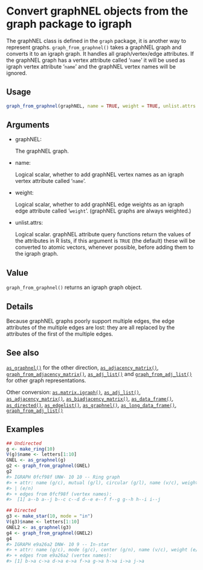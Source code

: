# Convert graphNEL objects from the graph package to igraph

The graphNEL class is defined in the `graph` package, it is another way
to represent graphs. `graph_from_graphnel()` takes a graphNEL graph and
converts it to an igraph graph. It handles all graph/vertex/edge
attributes. If the graphNEL graph has a vertex attribute called ‘`name`’
it will be used as igraph vertex attribute ‘`name`’ and the graphNEL
vertex names will be ignored.

## Usage

``` r
graph_from_graphnel(graphNEL, name = TRUE, weight = TRUE, unlist.attrs = TRUE)
```

## Arguments

- graphNEL:

  The graphNEL graph.

- name:

  Logical scalar, whether to add graphNEL vertex names as an igraph
  vertex attribute called ‘`name`’.

- weight:

  Logical scalar, whether to add graphNEL edge weights as an igraph edge
  attribute called ‘`weight`’. (graphNEL graphs are always weighted.)

- unlist.attrs:

  Logical scalar. graphNEL attribute query functions return the values
  of the attributes in R lists, if this argument is `TRUE` (the default)
  these will be converted to atomic vectors, whenever possible, before
  adding them to the igraph graph.

## Value

`graph_from_graphnel()` returns an igraph graph object.

## Details

Because graphNEL graphs poorly support multiple edges, the edge
attributes of the multiple edges are lost: they are all replaced by the
attributes of the first of the multiple edges.

## See also

[`as_graphnel()`](https://r.igraph.org/reference/as_graphnel.md) for the
other direction,
[`as_adjacency_matrix()`](https://r.igraph.org/reference/as_adjacency_matrix.md),
[`graph_from_adjacency_matrix()`](https://r.igraph.org/reference/graph_from_adjacency_matrix.md),
[`as_adj_list()`](https://r.igraph.org/reference/as_adj_list.md) and
[`graph_from_adj_list()`](https://r.igraph.org/reference/graph_from_adj_list.md)
for other graph representations.

Other conversion:
[`as.matrix.igraph()`](https://r.igraph.org/reference/as.matrix.igraph.md),
[`as_adj_list()`](https://r.igraph.org/reference/as_adj_list.md),
[`as_adjacency_matrix()`](https://r.igraph.org/reference/as_adjacency_matrix.md),
[`as_biadjacency_matrix()`](https://r.igraph.org/reference/as_biadjacency_matrix.md),
[`as_data_frame()`](https://r.igraph.org/reference/graph_from_data_frame.md),
[`as_directed()`](https://r.igraph.org/reference/as_directed.md),
[`as_edgelist()`](https://r.igraph.org/reference/as_edgelist.md),
[`as_graphnel()`](https://r.igraph.org/reference/as_graphnel.md),
[`as_long_data_frame()`](https://r.igraph.org/reference/as_long_data_frame.md),
[`graph_from_adj_list()`](https://r.igraph.org/reference/graph_from_adj_list.md)

## Examples

``` r
## Undirected
g <- make_ring(10)
V(g)$name <- letters[1:10]
GNEL <- as_graphnel(g)
g2 <- graph_from_graphnel(GNEL)
g2
#> IGRAPH 0fcf98f UNW- 10 10 -- Ring graph
#> + attr: name (g/c), mutual (g/l), circular (g/l), name (v/c), weight
#> | (e/n)
#> + edges from 0fcf98f (vertex names):
#>  [1] a--b a--j b--c c--d d--e e--f f--g g--h h--i i--j

## Directed
g3 <- make_star(10, mode = "in")
V(g3)$name <- letters[1:10]
GNEL2 <- as_graphnel(g3)
g4 <- graph_from_graphnel(GNEL2)
g4
#> IGRAPH e9a26a2 DNW- 10 9 -- In-star
#> + attr: name (g/c), mode (g/c), center (g/n), name (v/c), weight (e/n)
#> + edges from e9a26a2 (vertex names):
#> [1] b->a c->a d->a e->a f->a g->a h->a i->a j->a
```
